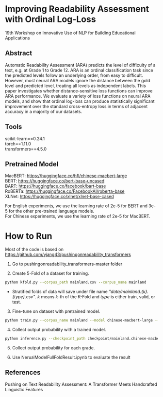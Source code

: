 # Improving Readability Assessment with Ordinal Log-Loss
19th Workshop on Innovative Use of NLP for Building Educational Applications

## Abstract
Automatic Readability Assessment (ARA) predicts the level of difficulty of a text, e.g. at Grade 1 to Grade 12. ARA is an ordinal classification task since the predicted levels follow an underlying order, from easy to difficult. However, most neural ARA models ignore the distance between the gold level and predicted level, treating all levels as independent labels. This paper investigates whether distance-sensitive loss functions can improve ARA performance. We evaluate a variety of loss functions on neural ARA models, and show that ordinal log-loss can produce statistically significant improvement over the standard cross-entropy loss in terms of adjacent accuracy in a majority of our datasets.

## Tools
scikit-learn==0.24.1<br>
torch==1.11.0<br>
transformers==4.5.0<br>

## Pretrained Model
MacBERT: https://huggingface.co/hfl/chinese-macbert-large<br>
BERT: https://huggingface.co/bert-base-uncased<br>
BART: https://huggingface.co/facebook/bart-base<br>
RoBERTa: https://huggingface.co/FacebookAI/roberta-base<br>
XLNet: https://huggingface.co/xlnet/xlnet-base-cased<br>

For English experiments, we use the learning rate of 2e-5 for BERT and 3e-5 for the other pre-trained language models.<br>
For Chinese experiments, we use the learning rate of 2e-5 for MacBERT.

# How to Run
Most of the code is based on https://github.com/yjang43/pushingonreadability_transformers

1. Go to pushingonreadability_transformers-master folder

2. Create 5-Fold of a dataset for training.
```bash
python kfold.py --corpus_path mainland.csv --corpus_name mainland
```
- Stratified folds of data will save under file name _"data/mainland.{k}.{type}.csv"_.
_k_ means _k_-th of the K-Fold and _type_ is either train, valid, or test.


3. Fine-tune on dataset with pretrained model.
```bash
python train.py --corpus_name mainland --model chinese-macbert-large --learning_rate 2e-5
```

4. Collect output probability with a trained model.

```bash
python inference.py --checkpoint_path checkpoint/mainland.chinese-macbert-large.0.14 --data_path data/mainland.0.test.csv
```

5. Collect output probability for each grade.

6. Use NerualModelFullFoldResult.ipynb to evaluate the result

## References
Pushing on Text Readability Assessment: A Transformer Meets Handcrafted Linguistic Features<br>
